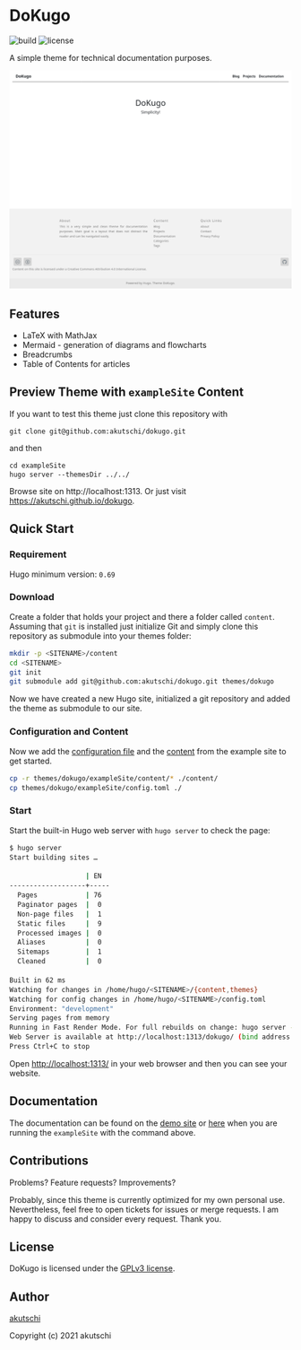 # DoKugo

![build](https://github.com/akutschi/dokugo/actions/workflows/deploy-hugo-pages.yml/badge.svg)
![license](https://img.shields.io/github/license/akutschi/dokugo)

A simple theme for technical documentation purposes.

![Screenshot](./exampleSite/content/documentation/dokugo/introduction/screenshot.png)

## Features

- LaTeX with MathJax
- Mermaid - generation of diagrams and flowcharts
- Breadcrumbs
- Table of Contents for articles

## Preview Theme with `exampleSite` Content

If you want to test this theme just clone this repository with

```
git clone git@github.com:akutschi/dokugo.git
```

and then

```
cd exampleSite
hugo server --themesDir ../../
```

Browse site on http://localhost:1313.
Or just visit https://akutschi.github.io/dokugo.

## Quick Start

### Requirement

Hugo minimum version: `0.69`

### Download

Create a folder that holds your project and there a folder called `content`. Assuming that `git` is installed just initialize Git and simply clone this repository as submodule into your themes folder:

```bash
mkdir -p <SITENAME>/content
cd <SITENAME>
git init
git submodule add git@github.com:akutschi/dokugo.git themes/dokugo
```

Now we have created a new Hugo site, initialized a git repository and added the theme as submodule to our site.

### Configuration and Content

Now we add the [configuration file](https://akutschi.github.io/dokugo/documentation/dokugo/configuration/) and the [content](https://akutschi.github.io/dokugo/documentation/dokugo/content/) from the example site to get started.

```bash
cp -r themes/dokugo/exampleSite/content/* ./content/
cp themes/dokugo/exampleSite/config.toml ./
```

### Start
Start the built-in Hugo web server with `hugo server` to check the page:

```bash
$ hugo server
Start building sites … 

                   | EN  
-------------------+-----
  Pages            | 76  
  Paginator pages  |  0  
  Non-page files   |  1  
  Static files     |  9  
  Processed images |  0  
  Aliases          |  0  
  Sitemaps         |  1  
  Cleaned          |  0  

Built in 62 ms
Watching for changes in /home/hugo/<SITENAME>/{content,themes}
Watching for config changes in /home/hugo/<SITENAME>/config.toml
Environment: "development"
Serving pages from memory
Running in Fast Render Mode. For full rebuilds on change: hugo server --disableFastRender
Web Server is available at http://localhost:1313/dokugo/ (bind address 127.0.0.1)
Press Ctrl+C to stop
```

Open [http://localhost:1313/](http://localhost:1313/) in your web browser and then you can see your website. 

## Documentation

The documentation can be found on the [demo site](https://akutschi.github.io/dokugo/documentation/dokugo/) or  [here](http://localhost:1313/dokugo/documentation/dokugo/) when you are running the `exampleSite` with the command above.
## Contributions 

Problems? Feature requests? Improvements? 

Probably, since this theme is currently optimized for my own personal use.
Nevertheless, feel free to open tickets for issues or merge requests. 
I am happy to discuss and consider every request. 
Thank you.

## License

DoKugo is licensed under the [GPLv3 license](https://github.com/akutschi/dokugo/blob/master/LICENSE).

## Author

[akutschi](https://github.com/akutschi)

Copyright (c) 2021 akutschi

